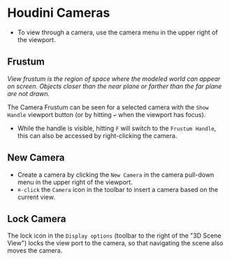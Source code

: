 # Houdini Cameras

- To view through a camera, use the camera menu in the upper right of the viewport.

## Frustum

*View frustum is the region of space where the modeled world can appear on screen. Objects closer than the near plane or farther than the far plane are not drawn.*

The Camera Frustum can be seen for a selected camera with the `Show Handle` viewport button (or by hitting `↩` when the viewport has focus).

- While the handle is visible, hitting `F` will switch to the `Frustum Handle`, this can also be accessed by right-clicking the camera.

## New Camera

- Create a camera by clicking the `New Camera` in the camera pull-down menu in the upper right of the viewport.
- `⌘-click` the `Camera` icon in the toolbar to insert a camera based on the current view.

## Lock Camera

The lock icon in the `Display options` (toolbar to the right of the "3D Scene View") locks the view port to the camera, so that navigating the scene also moves the camera.
